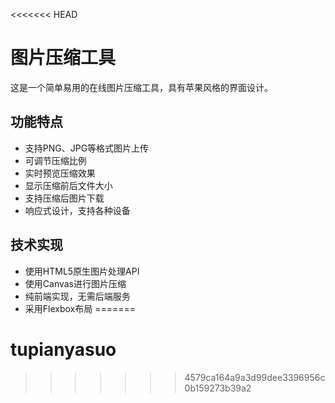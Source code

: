 <<<<<<< HEAD
# 图片压缩工具

这是一个简单易用的在线图片压缩工具，具有苹果风格的界面设计。

## 功能特点

- 支持PNG、JPG等格式图片上传
- 可调节压缩比例
- 实时预览压缩效果
- 显示压缩前后文件大小
- 支持压缩后图片下载
- 响应式设计，支持各种设备

## 技术实现

- 使用HTML5原生图片处理API
- 使用Canvas进行图片压缩
- 纯前端实现，无需后端服务
- 采用Flexbox布局 
=======
# tupianyasuo
>>>>>>> 4579ca164a9a3d99dee3396956c0b159273b39a2
